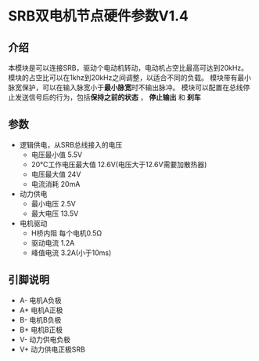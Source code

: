 # SRB双电机节点硬件参数V1.4
## 介绍
本模块是可以连接SRB，驱动个电动机转动，电动机占空比最高可达到20kHz。</br>
模块的占空比可以在1khz到20kHz之间调整，以适合不同的负载。
模块带有最小脉宽保护，可以在输入脉宽小于**最小脉宽**时不输出脉冲。
模块可以配置在总线停止发送信号后的行为，包括**保持之前的状态** ， **停止输出** 和 **刹车**
## 参数
- 逻辑供电，从SRB总线接入的电压
  - 电压最小值 5.5V
  - 20℃工作电压最大值 12.6V(电压大于12.6V需要加散热器)
  - 电压最大值 24V
  - 电流消耗 20mA
- 动力供电
  - 最小电压 2.5V
  - 最大电压 13.5V
- 电机驱动
  - H桥内阻 每个电机0.5Ω
  - 驱动电流 1.2A
  - 峰值电流 3.2A(小于10ms)
## 引脚说明
* A- 电机A负极
* A+ 电机A正极
* B- 电机B负极
* B+ 电机B正极
* V- 动力供电负极
* V+ 动力供电正极SRB
